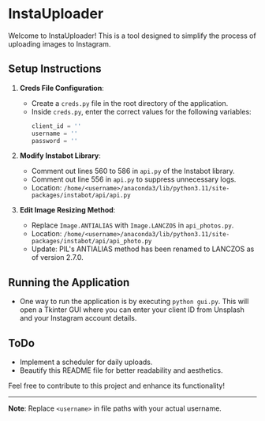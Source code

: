 # InstaUploader

Welcome to InstaUploader! This is a tool designed to simplify the process of uploading images to Instagram. 

## Setup Instructions

1. **Creds File Configuration**: 
   - Create a `creds.py` file in the root directory of the application.
   - Inside `creds.py`, enter the correct values for the following variables:
     ```python
     client_id = ''
     username = ''
     password = ''
     ```

2. **Modify Instabot Library**:
   - Comment out lines 560 to 586 in `api.py` of the Instabot library.
   - Comment out line 556 in `api.py` to suppress unnecessary logs.
   - Location: `/home/<username>/anaconda3/lib/python3.11/site-packages/instabot/api/api.py`

3. **Edit Image Resizing Method**:
   - Replace `Image.ANTIALIAS` with `Image.LANCZOS` in `api_photos.py`.
   - Location: `/home/<username>/anaconda3/lib/python3.11/site-packages/instabot/api/api_photo.py`
   - Update: PIL's ANTIALIAS method has been renamed to LANCZOS as of version 2.7.0.

## Running the Application

- One way to run the application is by executing `python gui.py`. This will open a Tkinter GUI where you can enter your client ID from Unsplash and your Instagram account details.

## ToDo

- Implement a scheduler for daily uploads.
- Beautify this README file for better readability and aesthetics.

Feel free to contribute to this project and enhance its functionality!

--- 

**Note**: Replace `<username>` in file paths with your actual username.

